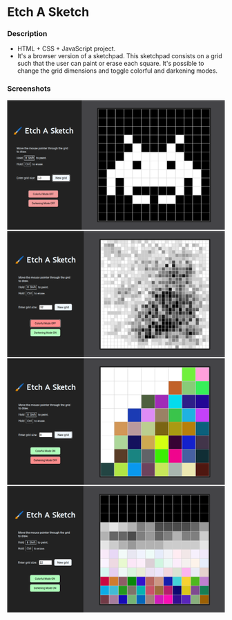 # Etch A Sketch

### Description

- HTML + CSS + JavaScript project.
- It's a browser version of a sketchpad. This sketchpad consists on a grid such that the user can paint or erase each square. It's possible to change the grid dimensions and toggle colorful and darkening modes.


### Screenshots

![Screenshot 1](./screenshots/screenshot-1.png)
![Screenshot 2](./screenshots/screenshot-2.png)
![Screenshot 3](./screenshots/screenshot-3.png)
![Screenshot 4](./screenshots/screenshot-4.png)